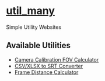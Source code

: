 # [util_many](https://AbelHo.github.io/util_many/)
Simple Utility Websites

## Available Utilities

- [Camera Calibration FOV Calculator](https://AbelHo.github.io/util_many/camera_fov.html)
- [CSV/XLSX to SRT Converter](https://AbelHo.github.io/util_many/csv_to_srt.html)
- [Frame Distance Calculator](https://AbelHo.github.io/util_many/sync_max_distance.html)

